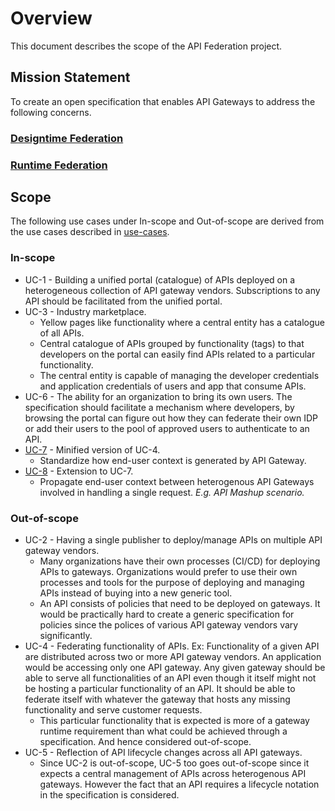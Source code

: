 # Overview
This document describes the scope of the API Federation project.

## Mission Statement
To create an open specification that enables API Gateways to address the following concerns.

### [Designtime Federation](../README.md#designtime-federation)  

### [Runtime Federation](../README.md#runtime-federation)  


## Scope

The following use cases under In-scope and Out-of-scope are derived from the use cases described in [use-cases](../use-cases).
### In-scope
* UC-1 - Building a unified portal (catalogue) of APIs deployed on a heterogeneous collection of API gateway vendors. Subscriptions to any API should be facilitated from the unified portal.
* UC-3 - Industry marketplace.
    - Yellow pages like functionality where a central entity has a catalogue of all APIs.
    - Central catalogue of APIs grouped by functionality (tags) to that developers on the portal can easily find APIs related to a particular functionality.
    - The central entity is capable of managing the developer credentials and application credentials of users and app that consume APIs.
* UC-6 - The ability for an organization to bring its own users. The specification should facilitate a mechanism where developers, by browsing the portal can figure out how they can federate their own IDP or add their users to the pool of approved users to authenticate to an API.
* [UC-7](../use-cases/UC7-standardize-enduser-context.md) - Minified version of UC-4.     
    - Standardize how end-user context is generated by API Gateway.
* [UC-8](../use-cases/UC8-propagate-enduser-context.md) - Extension to UC-7.  
    - Propagate end-user context between heterogenous API Gateways involved in handling a single request. _E.g. API Mashup scenario._  




### Out-of-scope
* UC-2 - Having a single publisher to deploy/manage APIs on multiple API gateway vendors.
    - Many organizations have their own processes (CI/CD) for deploying APIs to gateways. Organizations would prefer to use their own processes and tools for the purpose of deploying and managing APIs instead of buying into a new generic tool.
    - An API consists of policies that need to be deployed on gateways. It would be practically hard to create a generic specification for policies since the polices of various API gateway vendors vary significantly.
* UC-4 - Federating functionality of APIs. Ex: Functionality of a given API are distributed across two or more API gateway vendors. An application would be accessing only one API gateway. Any given gateway should be able to serve all functionalities of an API even though it itself might not be hosting a particular functionality of an API. It should be able to federate itself with whatever the gateway that hosts any missing functionality and serve customer requests.
    - This particular functionality that is expected is more of a gateway runtime requirement than what could be achieved through a specification. And hence considered out-of-scope.
* UC-5 - Reflection of API lifecycle changes across all API gateways.
    - Since UC-2 is out-of-scope, UC-5 too goes out-of-scope since it expects a central management of APIs across heterogenous API gateways. However the fact that an API requires a lifecycle notation in the specification is considered.
